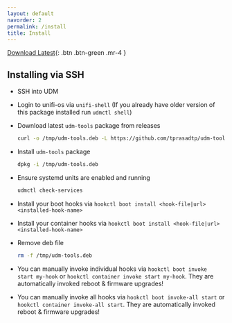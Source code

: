 ```yaml
---
layout: default
navorder: 2
permalink: /install
title: Install
---
```


[Download Latest](https://github.com/tprasadtp/udm-tools/releases/latest/download/udm-tools.deb){: .btn .btn-green .mr-4 }

## Installing via SSH

- SSH into UDM
- Login to unifi-os via `unifi-shell` (If you already have older version of this package installed run `udmctl shell`)
- Download latest `udm-tools` package from releases
    ```sh
    curl -o /tmp/udm-tools.deb -L https://github.com/tprasadtp/udm-tools/releases/latest/download/udm-tools.deb
    ```
- Install `udm-tools` package
    ```sh
    dpkg -i /tmp/udm-tools.deb
    ```
- Ensure systemd units are enabled and running
    ```sh
    udmctl check-services
    ```
- Install your boot hooks via `hookctl boot install <hook-file|url> <installed-hook-name>`
- Install your container hooks via `hookctl boot install <hook-file|url> <installed-hook-name>`
- Remove deb file
    ```sh
    rm -f /tmp/udm-tools.deb
    ```
- You can manually invoke individual hooks via `hookctl boot invoke start my-hook` or  `hookctl container invoke start my-hook`. They are automatically invoked reboot & firmware upgrades!

- You can manually invoke all hooks via `hookctl boot invoke-all start` or  `hookctl container invoke-all start`. They are automatically invoked reboot & firmware upgrades!
